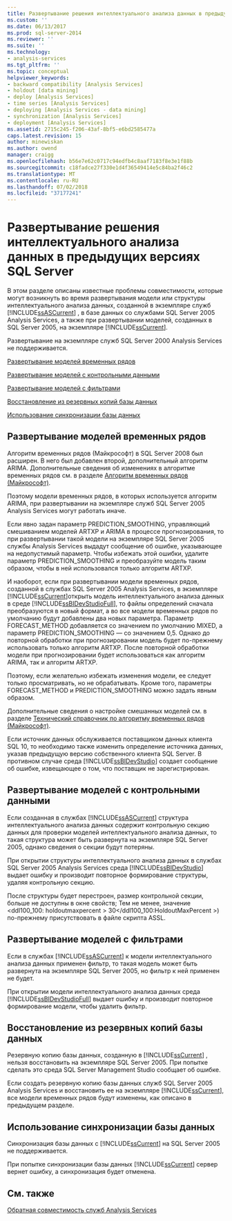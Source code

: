 ```yaml
---
title: Развертывание решения интеллектуального анализа данных в предыдущих версиях SQL Server | Документация Майкрософт
ms.custom: ''
ms.date: 06/13/2017
ms.prod: sql-server-2014
ms.reviewer: ''
ms.suite: ''
ms.technology:
- analysis-services
ms.tgt_pltfrm: ''
ms.topic: conceptual
helpviewer_keywords:
- backward compatibility [Analysis Services]
- holdout [data mining]
- deploy [Analysis Services]
- time series [Analysis Services]
- deploying [Analysis Services - data mining]
- synchronization [Analysis Services]
- deployment [Analysis Services]
ms.assetid: 2715c245-f206-43af-8bf5-e6bd2585477a
caps.latest.revision: 15
author: minewiskan
ms.author: owend
manager: craigg
ms.openlocfilehash: b56e7e62c0717c94edfb4c8aaf7183f8e3e1f88b
ms.sourcegitcommit: c18fadce27f330e1d4f36549414e5c84ba2f46c2
ms.translationtype: MT
ms.contentlocale: ru-RU
ms.lasthandoff: 07/02/2018
ms.locfileid: "37177241"
---
```

# <a name="deploy-a-data-mining-solution-to-previous-versions-of-sql-server"></a>Развертывание решения интеллектуального анализа данных в предыдущих версиях SQL Server
  В этом разделе описаны известные проблемы совместимости, которые могут возникнуть во время развертывания модели или структуры интеллектуального анализа данных, созданной в экземпляре служб [!INCLUDE[ssASCurrent](../../includes/ssascurrent-md.md)] , в базе данных со службами SQL Server 2005 Analysis Services, а также при развертывании моделей, созданных в SQL Server 2005, на экземпляре [!INCLUDE[ssCurrent](../../includes/sscurrent-md.md)].  
  
 Развертывание на экземпляре служб SQL Server 2000 Analysis Services не поддерживается.  
  
 [Развертывание моделей временных рядов](#bkmk_TimeSeries)  
  
 [Развертывание моделей с контрольными данными](#bkmk_Holdout)  
  
 [Развертывание моделей с фильтрами](#bkmk_Filter)  
  
 [Восстановление из резервных копий базы данных](#bkmk_Backup)  
  
 [Использование синхронизации базы данных](#bkmk_Synch)  
  
##  <a name="bkmk_TimeSeries"></a> Развертывание моделей временных рядов  
 Алгоритм временных рядов (Майкрософт) в SQL Server 2008 был расширен. В него был добавлен второй, дополнительный алгоритм ARIMA. Дополнительные сведения об изменениях в алгоритме временных рядов см. в разделе [Алгоритм временных рядов (Майкрософт)](microsoft-time-series-algorithm.md).  
  
 Поэтому модели временных рядов, в которых используется алгоритм ARIMA, при развертывании на экземпляре служб SQL Server 2005 Analysis Services могут работать иначе.  
  
 Если явно задан параметр PREDICTION_SMOOTHING, управляющий смешиванием моделей ARTXP и ARIMA в процессе прогнозирования, то при развертывании такой модели на экземпляре SQL Server 2005 службы Analysis Services выдадут сообщение об ошибке, указывающее на недопустимый параметр. Чтобы избежать этой ошибки, удалите параметр PREDICTION_SMOOTHING и преобразуйте модель таким образом, чтобы в ней использовался только алгоритм ARTXP.  
  
 И наоборот, если при развертывании модели временных рядов, созданной в службах SQL Server 2005 Analysis Services, в экземпляре [!INCLUDE[ssCurrent](../../includes/sscurrent-md.md)]открыть модель интеллектуального анализа данных в среде [!INCLUDE[ssBIDevStudioFull](../../includes/ssbidevstudiofull-md.md)], то файлы определений сначала преобразуются в новый формат, а во все модели временных рядов по умолчанию будут добавлены два новых параметра. Параметр FORECAST_METHOD добавляется со значением по умолчанию MIXED, а параметр PREDICTION_SMOOTHING — со значением 0,5. Однако до повторной обработки при прогнозировании модель будет по-прежнему использовать только алгоритм ARTXP. После повторной обработки модели при прогнозировании будет использоваться как алгоритм ARIMA, так и алгоритм ARTXP.  
  
 Поэтому, если желательно избежать изменения модели, ее следует только просматривать, но не обрабатывать. Кроме того, параметры FORECAST_METHOD и PREDICTION_SMOOTHING можно задать явным образом.  
  
 Дополнительные сведения о настройке смешанных моделей см. в разделе [Технический справочник по алгоритму временных рядов (Майкрософт)](microsoft-time-series-algorithm-technical-reference.md).  
  
 Если источник данных обслуживается поставщиком данных клиента SQL 10, то необходимо также изменить определение источника данных, указав предыдущую версию собственного клиента SQL Server. В противном случае среда [!INCLUDE[ssBIDevStudio](../../includes/ssbidevstudio-md.md)] создает сообщение об ошибке, извещающее о том, что поставщик не зарегистрирован.  
  
##  <a name="bkmk_Holdout"></a> Развертывание моделей с контрольными данными  
 Если созданная в службах [!INCLUDE[ssASCurrent](../../includes/ssascurrent-md.md)] структура интеллектуального анализа данных содержит контрольную секцию данных для проверки моделей интеллектуального анализа данных, то такая структура может быть развернута на экземпляре SQL Server 2005, однако сведения о секции будут потеряны.  
  
 При открытии структуры интеллектуального анализа данных в службах SQL Server 2005 Analysis Services среда [!INCLUDE[ssBIDevStudio](../../includes/ssbidevstudio-md.md)] выдает ошибку и производит повторное формирование структуры, удаляя контрольную секцию.  
  
 После структуры будет перестроен, размер контрольной секции, больше не доступны в окне свойств; Тем не менее, значение \<ddl100_100: holdoutmaxpercent > 30\</ddl100_100:HoldoutMaxPercent >) по-прежнему присутствовать в файле скрипта ASSL.  
  
##  <a name="bkmk_Filter"></a> Развертывание моделей с фильтрами  
 Если в службах [!INCLUDE[ssASCurrent](../../includes/ssascurrent-md.md)] к модели интеллектуального анализа данных применен фильтр, то такая модель может быть развернута на экземпляре SQL Server 2005, но фильтр к ней применен не будет.  
  
 При открытии модели интеллектуального анализа данных среда [!INCLUDE[ssBIDevStudioFull](../../includes/ssbidevstudiofull-md.md)] выдает ошибку и производит повторное формирование модели, чтобы удалить фильтр.  
  
##  <a name="bkmk_Backup"></a> Восстановление из резервных копий базы данных  
 Резервную копию базы данных, созданную в [!INCLUDE[ssCurrent](../../includes/sscurrent-md.md)] , нельзя восстановить на экземпляре SQL Server 2005. При попытке сделать это среда SQL Server Management Studio сообщает об ошибке.  
  
 Если создать резервную копию базы данных служб SQL Server 2005 Analysis Services и восстановить ее на экземпляре [!INCLUDE[ssCurrent](../../includes/sscurrent-md.md)], все модели временных рядов будут изменены, как описано в предыдущем разделе.  
  
##  <a name="bkmk_Synch"></a> Использование синхронизации базы данных  
 Синхронизация базы данных с [!INCLUDE[ssCurrent](../../includes/sscurrent-md.md)] на SQL Server 2005 не поддерживается.  
  
 При попытке синхронизации базы данных [!INCLUDE[ssCurrent](../../includes/sscurrent-md.md)] сервер вернет ошибку, а синхронизация будет отменена.  
  
## <a name="see-also"></a>См. также  
 [Обратная совместимость служб Analysis Services](../analysis-services-backward-compatibility.md)  
  
  
